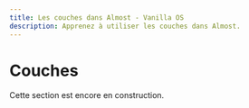 ```yaml
---
title: Les couches dans Almost - Vanilla OS
description: Apprenez à utiliser les couches dans Almost.
---
```


# Couches
Cette section est encore en construction.
